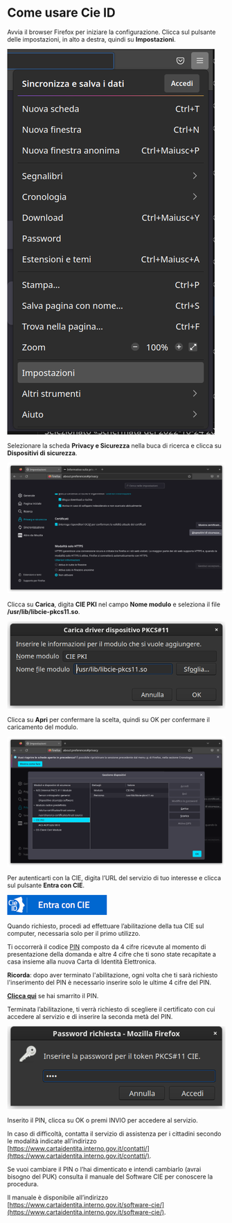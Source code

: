 # Come usare Cie ID

Avvia il browser Firefox per iniziare la configurazione. Clicca sul pulsante
delle impostazioni, in alto a destra, quindi su **Impostazioni**.

![description1](./images/1.png)

Selezionare la scheda **Privacy e Sicurezza** nella buca di ricerca e clicca su
**Dispositivi di sicurezza**.

![description1](./images/2.png)

Clicca su **Carica**, digita **CIE PKI** nel campo **Nome modulo** e seleziona
il file **/usr/lib/libcie-pkcs11.so**.

![description1](./images/3.png)

Clicca su **Apri** per confermare la scelta, quindi su OK per confermare il
caricamento del modulo.

![description1](./images/4.png)

Per autenticarti con la CIE, digita l’URL del servizio di tuo interesse e clicca
sul pulsante **Entra con CIE**.

![description1](./images/5.png)

Quando richiesto, procedi ad effettuare l’abilitazione della tua CIE sul
computer, necessaria solo per il primo utilizzo.

Ti occorrerà il codice
[PIN]("https://www.cartaidentita.interno.gov.it/cosa-pin-puk-utilizzarli/")
composto da 4 cifre ricevute al momento di presentazione della domanda e altre 4
cifre che ti sono state recapitate a casa insieme alla nuova Carta di Identità
Elettronica.

**Ricorda**: dopo aver terminato l'abilitazione, ogni volta che ti sarà
richiesto l'inserimento del PIN è necessario inserire solo le ultime 4 cifre del
PIN.

**[Clicca qui](https://www.cartaidentita.interno.gov.it/richiesta-di-ristampa/)**
se hai smarrito il PIN.

Terminata l’abilitazione, ti verrà richiesto di scegliere il certificato con cui
accedere al servizio e di inserire la seconda metà del PIN.

![description1](./images/6.png)

Inserito il PIN, clicca su OK o premi INVIO per accedere al servizio.

In caso di difficoltà, contatta il servizio di assistenza per i cittadini
secondo le modalità indicate all’indirizzo
[https://www.cartaidentita.interno.gov.it/contatti/](https://www.cartaidentita.interno.gov.it/contatti/).

Se vuoi cambiare il PIN o l’hai dimenticato e intendi cambiarlo (avrai bisogno
del PUK) consulta il manuale del Software CIE per conoscere la procedura.

Il manuale è disponibile all’indirizzo
[https://www.cartaidentita.interno.gov.it/software-cie/](https://www.cartaidentita.interno.gov.it/software-cie/).
